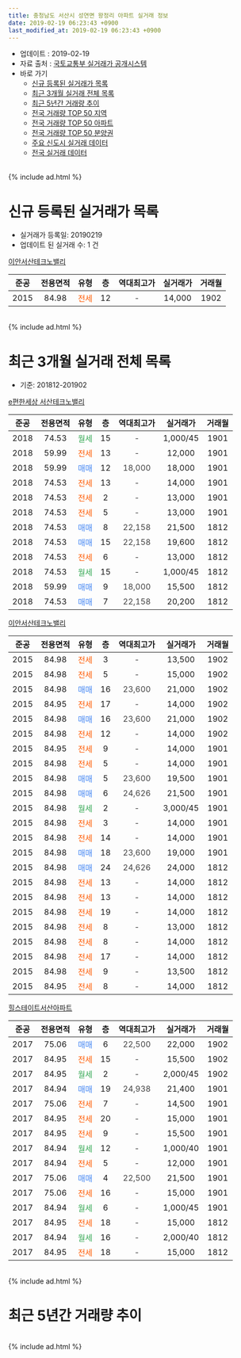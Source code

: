 ```yaml
---
title: 충청남도 서산시 성연면 왕정리 아파트 실거래 정보
date: 2019-02-19 06:23:43 +0900
last_modified_at: 2019-02-19 06:23:43 +0900
---
```


* 업데이트 : 2019-02-19
* 자료 출처 : [국토교통부 실거래가 공개시스템](http://rt.molit.go.kr)
* 바로 가기
    * [신규 등록된 실거래가 목록](#신규-등록된-실거래가-목록)
    * [최근 3개월 실거래 전체 목록](#최근-3개월-실거래-전체-목록)
    * [최근 5년간 거래량 추이](#최근-5년간-거래량-추이)
    * [전국 거래량 TOP 50 지역](https://inasie.github.io/apt-trade-info/최근-3개월-전국에서-가장-거래가-많이-발생한-지역)
    * [전국 거래량 TOP 50 아파트](https://inasie.github.io/apt-trade-info/최근-3개월-전국에서-가장-거래가-많이-발생한-아파트)
    * [전국 거래량 TOP 50 분양권](https://inasie.github.io/apt-trade-info/최근-3개월-전국에서-가장-거래가-많이-발생한-분양권)
    * [주요 신도시 실거래 데이터](https://inasie.github.io/apt-trade-info/주요-신도시)
    * [전국 실거래 데이터](https://inasie.github.io/apt-trade-info/전국)
<br>
{% include ad.html %}
<br>

# 신규 등록된 실거래가 목록
* 실거래가 등록일: 20190219
* 업데이트 된 실거래 수: 1 건


[이안서산테크노밸리](https://search.naver.com/search.naver?query=%EC%B6%A9%EC%B2%AD%EB%82%A8%EB%8F%84+%EC%84%9C%EC%82%B0%EC%8B%9C+%EC%84%B1%EC%97%B0%EB%A9%B4+%EC%99%95%EC%A0%95%EB%A6%AC+%EC%9D%B4%EC%95%88%EC%84%9C%EC%82%B0%ED%85%8C%ED%81%AC%EB%85%B8%EB%B0%B8%EB%A6%AC)

|준공|전용면적|유형|층|역대최고가|실거래가|거래월|
|:---:|:---:|:---:|:---:|:---:|:---:|:---:|
|2015|84.98|<span style="color:#ff5a00">전세</span>|12|<span style="color:#444444">-</span>|14,000|1902|


<br>
{% include ad.html %}
<br>

# 최근 3개월 실거래 전체 목록
* 기준: 201812-201902


[e편한세상 서산테크노밸리](https://search.naver.com/search.naver?query=%EC%B6%A9%EC%B2%AD%EB%82%A8%EB%8F%84+%EC%84%9C%EC%82%B0%EC%8B%9C+%EC%84%B1%EC%97%B0%EB%A9%B4+%EC%99%95%EC%A0%95%EB%A6%AC+e%ED%8E%B8%ED%95%9C%EC%84%B8%EC%83%81+%EC%84%9C%EC%82%B0%ED%85%8C%ED%81%AC%EB%85%B8%EB%B0%B8%EB%A6%AC)

|준공|전용면적|유형|층|역대최고가|실거래가|거래월|
|:---:|:---:|:---:|:---:|:---:|:---:|:---:|
|2018|74.53|<span style="color:#34a853">월세</span>|15|<span style="color:#444444">-</span>|1,000/45|1901|
|2018|59.99|<span style="color:#ff5a00">전세</span>|13|<span style="color:#444444">-</span>|12,000|1901|
|2018|59.99|<span style="color:#4285f3">매매</span>|12|<span style="color:#444444">18,000</span>|18,000|1901|
|2018|74.53|<span style="color:#ff5a00">전세</span>|13|<span style="color:#444444">-</span>|14,000|1901|
|2018|74.53|<span style="color:#ff5a00">전세</span>|2|<span style="color:#444444">-</span>|13,000|1901|
|2018|74.53|<span style="color:#ff5a00">전세</span>|5|<span style="color:#444444">-</span>|13,000|1901|
|2018|74.53|<span style="color:#4285f3">매매</span>|8|<span style="color:#444444">22,158</span>|21,500|1812|
|2018|74.53|<span style="color:#4285f3">매매</span>|15|<span style="color:#444444">22,158</span>|19,600|1812|
|2018|74.53|<span style="color:#ff5a00">전세</span>|6|<span style="color:#444444">-</span>|13,000|1812|
|2018|74.53|<span style="color:#34a853">월세</span>|15|<span style="color:#444444">-</span>|1,000/45|1812|
|2018|59.99|<span style="color:#4285f3">매매</span>|9|<span style="color:#444444">18,000</span>|15,500|1812|
|2018|74.53|<span style="color:#4285f3">매매</span>|7|<span style="color:#444444">22,158</span>|20,200|1812|

[이안서산테크노밸리](https://search.naver.com/search.naver?query=%EC%B6%A9%EC%B2%AD%EB%82%A8%EB%8F%84+%EC%84%9C%EC%82%B0%EC%8B%9C+%EC%84%B1%EC%97%B0%EB%A9%B4+%EC%99%95%EC%A0%95%EB%A6%AC+%EC%9D%B4%EC%95%88%EC%84%9C%EC%82%B0%ED%85%8C%ED%81%AC%EB%85%B8%EB%B0%B8%EB%A6%AC)

|준공|전용면적|유형|층|역대최고가|실거래가|거래월|
|:---:|:---:|:---:|:---:|:---:|:---:|:---:|
|2015|84.98|<span style="color:#ff5a00">전세</span>|3|<span style="color:#444444">-</span>|13,500|1902|
|2015|84.98|<span style="color:#ff5a00">전세</span>|5|<span style="color:#444444">-</span>|15,000|1902|
|2015|84.98|<span style="color:#4285f3">매매</span>|16|<span style="color:#444444">23,600</span>|21,000|1902|
|2015|84.95|<span style="color:#ff5a00">전세</span>|17|<span style="color:#444444">-</span>|14,000|1902|
|2015|84.98|<span style="color:#4285f3">매매</span>|16|<span style="color:#444444">23,600</span>|21,000|1902|
|2015|84.98|<span style="color:#ff5a00">전세</span>|12|<span style="color:#444444">-</span>|14,000|1902|
|2015|84.95|<span style="color:#ff5a00">전세</span>|9|<span style="color:#444444">-</span>|14,000|1901|
|2015|84.98|<span style="color:#ff5a00">전세</span>|5|<span style="color:#444444">-</span>|14,000|1901|
|2015|84.98|<span style="color:#4285f3">매매</span>|5|<span style="color:#444444">23,600</span>|19,500|1901|
|2015|84.98|<span style="color:#4285f3">매매</span>|6|<span style="color:#444444">24,626</span>|21,500|1901|
|2015|84.98|<span style="color:#34a853">월세</span>|2|<span style="color:#444444">-</span>|3,000/45|1901|
|2015|84.98|<span style="color:#ff5a00">전세</span>|3|<span style="color:#444444">-</span>|14,000|1901|
|2015|84.98|<span style="color:#ff5a00">전세</span>|14|<span style="color:#444444">-</span>|14,000|1901|
|2015|84.98|<span style="color:#4285f3">매매</span>|18|<span style="color:#444444">23,600</span>|19,000|1901|
|2015|84.98|<span style="color:#4285f3">매매</span>|24|<span style="color:#444444">24,626</span>|24,000|1812|
|2015|84.98|<span style="color:#ff5a00">전세</span>|13|<span style="color:#444444">-</span>|14,000|1812|
|2015|84.98|<span style="color:#ff5a00">전세</span>|13|<span style="color:#444444">-</span>|14,000|1812|
|2015|84.98|<span style="color:#ff5a00">전세</span>|19|<span style="color:#444444">-</span>|14,000|1812|
|2015|84.98|<span style="color:#ff5a00">전세</span>|8|<span style="color:#444444">-</span>|13,000|1812|
|2015|84.98|<span style="color:#ff5a00">전세</span>|8|<span style="color:#444444">-</span>|14,000|1812|
|2015|84.98|<span style="color:#ff5a00">전세</span>|17|<span style="color:#444444">-</span>|14,000|1812|
|2015|84.98|<span style="color:#ff5a00">전세</span>|9|<span style="color:#444444">-</span>|13,500|1812|
|2015|84.95|<span style="color:#ff5a00">전세</span>|8|<span style="color:#444444">-</span>|14,000|1812|

[힐스테이트서산아파트](https://search.naver.com/search.naver?query=%EC%B6%A9%EC%B2%AD%EB%82%A8%EB%8F%84+%EC%84%9C%EC%82%B0%EC%8B%9C+%EC%84%B1%EC%97%B0%EB%A9%B4+%EC%99%95%EC%A0%95%EB%A6%AC+%ED%9E%90%EC%8A%A4%ED%85%8C%EC%9D%B4%ED%8A%B8%EC%84%9C%EC%82%B0%EC%95%84%ED%8C%8C%ED%8A%B8)

|준공|전용면적|유형|층|역대최고가|실거래가|거래월|
|:---:|:---:|:---:|:---:|:---:|:---:|:---:|
|2017|75.06|<span style="color:#4285f3">매매</span>|6|<span style="color:#444444">22,500</span>|22,000|1902|
|2017|84.95|<span style="color:#ff5a00">전세</span>|15|<span style="color:#444444">-</span>|15,500|1902|
|2017|84.95|<span style="color:#34a853">월세</span>|2|<span style="color:#444444">-</span>|2,000/45|1902|
|2017|84.94|<span style="color:#4285f3">매매</span>|19|<span style="color:#444444">24,938</span>|21,400|1901|
|2017|75.06|<span style="color:#ff5a00">전세</span>|7|<span style="color:#444444">-</span>|14,500|1901|
|2017|84.95|<span style="color:#ff5a00">전세</span>|20|<span style="color:#444444">-</span>|15,000|1901|
|2017|84.95|<span style="color:#ff5a00">전세</span>|9|<span style="color:#444444">-</span>|15,500|1901|
|2017|84.94|<span style="color:#34a853">월세</span>|12|<span style="color:#444444">-</span>|1,000/40|1901|
|2017|84.94|<span style="color:#ff5a00">전세</span>|5|<span style="color:#444444">-</span>|12,000|1901|
|2017|75.06|<span style="color:#4285f3">매매</span>|4|<span style="color:#444444">22,500</span>|21,500|1901|
|2017|75.06|<span style="color:#ff5a00">전세</span>|16|<span style="color:#444444">-</span>|15,000|1901|
|2017|84.94|<span style="color:#34a853">월세</span>|6|<span style="color:#444444">-</span>|1,000/45|1901|
|2017|84.95|<span style="color:#ff5a00">전세</span>|18|<span style="color:#444444">-</span>|15,000|1812|
|2017|84.94|<span style="color:#34a853">월세</span>|16|<span style="color:#444444">-</span>|2,000/40|1812|
|2017|84.95|<span style="color:#ff5a00">전세</span>|18|<span style="color:#444444">-</span>|15,000|1812|


<br>
{% include ad.html %}
<br>

# 최근 5년간 거래량 추이


<div style="width:100%;">
    <canvas id="deal_progress" height="200"></canvas>
</div>

<script>
new Chart(document.getElementById("deal_progress"), {
    type: 'line',
    data: {
        labels: ['201402','201403','201404','201405','201406','201407','201408','201409','201410','201411','201412','201501','201502','201503','201504','201505','201506','201507','201508','201509','201510','201511','201512','201601','201602','201603','201604','201605','201606','201607','201608','201609','201610','201611','201612','201701','201702','201703','201704','201705','201706','201707','201708','201709','201710','201711','201712','201801','201802','201803','201804','201805','201806','201807','201808','201809','201810','201811','201812','201901','201902'],
        datasets: [{
            label: '매매',
            pointRadius: 1,
            data: [0, 0, 0, 0, 0, 0, 0, 0, 0, 0, 0, 0, 0, 0, 0, 0, 0, 0, 0, 0, 0, 0, 0, 1, 1, 3, 1, 0, 0, 3, 1, 0, 9, 5, 8, 3, 3, 4, 2, 6, 2, 2, 1, 2, 0, 1, 2, 19, 11, 22, 16, 5, 7, 5, 8, 6, 6, 7, 5, 6, 3],
            borderColor: "rgba(255, 201, 14, 1)",
            backgroundColor: "rgba(255, 201, 14, 0.5)",
            fill: false,
            lineTension: 0
        },{
            label: '전월세',
            pointRadius: 1,
            data: [0, 0, 0, 0, 0, 0, 0, 0, 0, 0, 0, 0, 0, 0, 0, 0, 0, 0, 4, 6, 8, 16, 18, 19, 25, 14, 9, 8, 7, 3, 5, 1, 2, 1, 5, 5, 6, 2, 3, 4, 5, 4, 4, 11, 22, 23, 30, 52, 41, 47, 40, 29, 21, 22, 22, 16, 18, 8, 13, 17, 6],
            borderColor: "rgba(0, 141, 185, 1)",
            backgroundColor: "rgba(0, 141, 185, 0.5)",
            fill: false,
            lineTension: 0
        }
        ]
    },
    options: {
        responsive: true,
        title: {
            display: false
        },
        tooltips: {
            mode: 'index',
            intersect: false
        },
        hover: {
            mode: 'nearest',
            intersect: true
        },
        scales: {
            xAxes: [{
                display: true,
                scaleLabel: {
                    display: true,
                    labelString: '년/월'
                }
            }],
            yAxes: [{
                display: true,
                ticks: {
                    suggestedMin: 0,
                },
                scaleLabel: {
                    display: true,
                    labelString: '실거래 수'
                }
            }]
        }
    }
});

</script>


<br>
{% include ad.html %}
<br>

